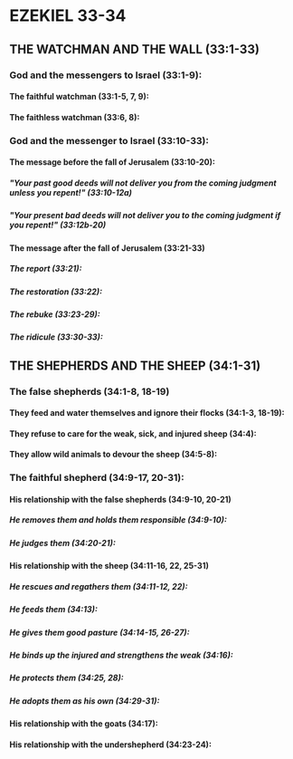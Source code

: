 ---
---
# EZEKIEL 33-34
## THE WATCHMAN AND THE WALL (33:1-33) 
###  God and the messengers to Israel (33:1-9): 
####  The faithful watchman (33:1-5, 7, 9): 
####  The faithless watchman (33:6, 8): 
###  God and the messenger to Israel (33:10-33): 
####  The message before the fall of Jerusalem (33:10-20): 
#####  \"Your past good deeds will not deliver you from the coming judgment unless you repent!\" (33:10-12a) 
#####  \"Your present bad deeds will not deliver you to the coming judgment if you repent!\" (33:12b-20) 
####  The message after the fall of Jerusalem (33:21-33) 
#####  The report (33:21): 
#####  The restoration (33:22): 
#####  The rebuke (33:23-29): 
#####  The ridicule (33:30-33): 
## THE SHEPHERDS AND THE SHEEP (34:1-31) 
###  The false shepherds (34:1-8, 18-19) 
####  They feed and water themselves and ignore their flocks (34:1-3, 18-19): 
####  They refuse to care for the weak, sick, and injured sheep (34:4): 
####  They allow wild animals to devour the sheep (34:5-8): 
###  The faithful shepherd (34:9-17, 20-31): 
####  His relationship with the false shepherds (34:9-10, 20-21) 
#####  He removes them and holds them responsible (34:9-10): 
#####  He judges them (34:20-21): 
####  His relationship with the sheep (34:11-16, 22, 25-31) 
#####  He rescues and regathers them (34:11-12, 22): 
#####  He feeds them (34:13): 
#####  He gives them good pasture (34:14-15, 26-27): 
#####  He binds up the injured and strengthens the weak (34:16): 
#####  He protects them (34:25, 28): 
#####  He adopts them as his own (34:29-31): 
####  His relationship with the goats (34:17): 
####  His relationship with the undershepherd (34:23-24): 
